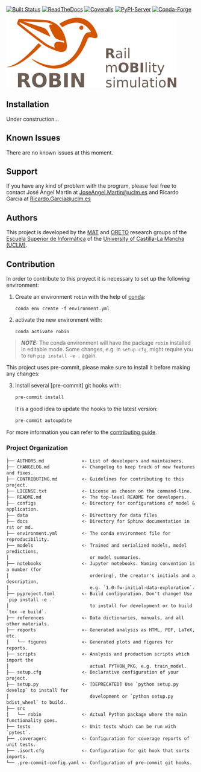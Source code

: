 [![Built Status](https://api.cirrus-ci.com/github/JoseAngelMartinB/robin.svg?branch=main)](https://cirrus-ci.com/github/JoseAngelMartinB/robin)
[![ReadTheDocs](https://readthedocs.org/projects/robin/badge/?version=latest)](https://robin.readthedocs.io/en/stable/)
[![Coveralls](https://img.shields.io/coveralls/github/JoseAngelMartinB/robin/main.svg)](https://coveralls.io/r/JoseAngelMartinB/robin)
[![PyPI-Server](https://img.shields.io/pypi/v/robin.svg)](https://pypi.org/project/robin/)
[![Conda-Forge](https://img.shields.io/conda/vn/conda-forge/robin.svg)](https://anaconda.org/conda-forge/robin)

<!-- These are examples of badges you might also want to add to your README. Update the URLs accordingly.
[![Built Status](https://api.cirrus-ci.com/github/<USER>/robin.svg?branch=main)](https://cirrus-ci.com/github/<USER>/robin)
[![ReadTheDocs](https://readthedocs.org/projects/robin/badge/?version=latest)](https://robin.readthedocs.io/en/stable/)
[![Coveralls](https://img.shields.io/coveralls/github/<USER>/robin/main.svg)](https://coveralls.io/r/<USER>/robin)
[![PyPI-Server](https://img.shields.io/pypi/v/robin.svg)](https://pypi.org/project/robin/)
[![Conda-Forge](https://img.shields.io/conda/vn/conda-forge/robin.svg)](https://anaconda.org/conda-forge/robin)
[![Monthly Downloads](https://pepy.tech/badge/robin/month)](https://pepy.tech/project/robin)
[![Twitter](https://img.shields.io/twitter/url/http/shields.io.svg?style=social&label=Twitter)](https://twitter.com/robin)
[![Project generated with PyScaffold](https://img.shields.io/badge/-PyScaffold-005CA0?logo=pyscaffold)](https://pyscaffold.org/)
-->

![ROBIN (Rail mOBIlity simulatioN) logo](docs/_static/images/logo.png "ROBIN (Rail mOBIlity simulatioN)")

<!-- Short description goes here -->

## Installation
Under construction...


## Known Issues
There are no known issues at this moment.


## Support
If you have any kind of problem with the program, please feel free to contact José Ángel Martin at JoseAngel.Martin@uclm.es and Ricardo García at Ricardo.Garcia@uclm.es


## Authors
This project is developed by the [MAT](https://blog.uclm.es/grupomat/) and [ORETO](https://www.uclm.es/Home/Misiones/Investigacion/OfertaCientificoTecnica/GruposInvestigacion/DetalleGrupo?idgrupo=75) research groups of the [Escuela Superior de Informática](https://esi.uclm.es) of the [University of Castilla-La Mancha (UCLM)](https://www.uclm.es).



## Contribution
In order to contribute to this proyect it is necessary to set up the following environment:

1. Create an environment `robin` with the help of [conda](https://anaconda.org):
   ```
   conda env create -f environment.yml
   ```
2. activate the new environment with:
   ```
   conda activate robin
   ```

> **_NOTE:_**  The conda environment will have the package `robin` installed in editable mode.
> Some changes, e.g. in `setup.cfg`, might require you to run `pip install -e .` again.

This project uses pre-commit, please make sure to install it before making any changes:

3. install several [pre-commit] git hooks with:
   ```bash
   pre-commit install
   ```
   It is a good idea to update the hooks to the latest version:
    ```bash
   pre-commit autoupdate
   ```

For more information you can refer to the [contributing guide](CONTRIBUTING.rst).


### Project Organization
```
├── AUTHORS.md              <- List of developers and maintainers.
├── CHANGELOG.md            <- Changelog to keep track of new features and fixes.
├── CONTRIBUTING.md         <- Guidelines for contributing to this project.
├── LICENSE.txt             <- License as chosen on the command-line.
├── README.md               <- The top-level README for developers.
├── configs                 <- Directory for configurations of model & application.
├── data                    <- Directtory for data files
├── docs                    <- Directory for Sphinx documentation in rst or md.
├── environment.yml         <- The conda environment file for reproducibility.
├── models                  <- Trained and serialized models, model predictions,
│                              or model summaries.
├── notebooks               <- Jupyter notebooks. Naming convention is a number (for
│                              ordering), the creator's initials and a description,
│                              e.g. `1.0-fw-initial-data-exploration`.
├── pyproject.toml          <- Build configuration. Don't change! Use `pip install -e .`
│                              to install for development or to build `tox -e build`.
├── references              <- Data dictionaries, manuals, and all other materials.
├── reports                 <- Generated analysis as HTML, PDF, LaTeX, etc.
│   └── figures             <- Generated plots and figures for reports.
├── scripts                 <- Analysis and production scripts which import the
│                              actual PYTHON_PKG, e.g. train_model.
├── setup.cfg               <- Declarative configuration of your project.
├── setup.py                <- [DEPRECATED] Use `python setup.py develop` to install for
│                              development or `python setup.py bdist_wheel` to build.
├── src
│   └── robin               <- Actual Python package where the main functionality goes.
├── tests                   <- Unit tests which can be run with `pytest`.
├── .coveragerc             <- Configuration for coverage reports of unit tests.
├── .isort.cfg              <- Configuration for git hook that sorts imports.
└── .pre-commit-config.yaml <- Configuration of pre-commit git hooks.
```
